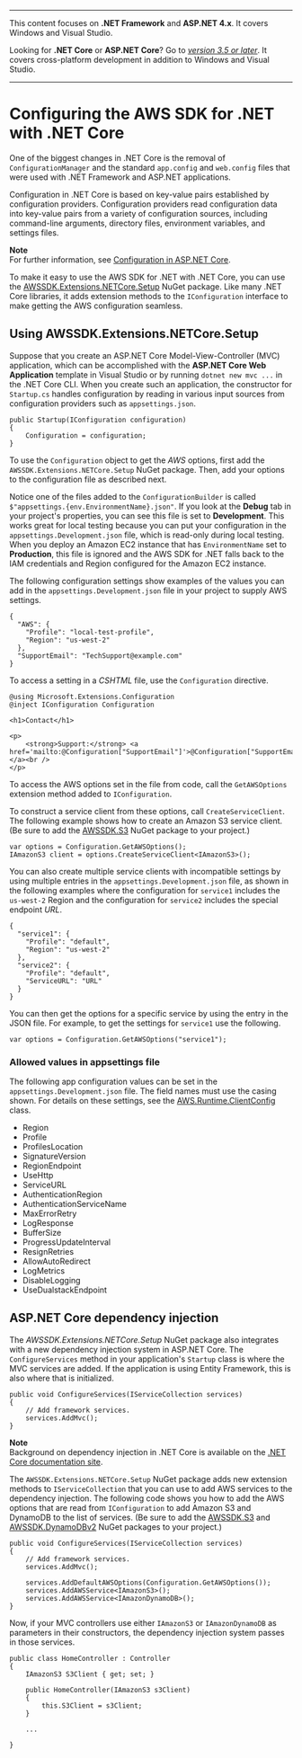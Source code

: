 --------

This content focuses on **\.NET Framework** and **ASP\.NET 4\.x**\. It covers Windows and Visual Studio\.

Looking for **\.NET Core** or **ASP\.NET Core**? Go to *[version 3\.5 or later](https://docs.aws.amazon.com/sdk-for-net/latest/developer-guide/welcome.html)*\. It covers cross\-platform development in addition to Windows and Visual Studio\.

--------

# Configuring the AWS SDK for \.NET with \.NET Core<a name="net-dg-config-netcore"></a>

One of the biggest changes in \.NET Core is the removal of `ConfigurationManager` and the standard `app.config` and `web.config` files that were used with \.NET Framework and ASP\.NET applications\.

Configuration in \.NET Core is based on key\-value pairs established by configuration providers\. Configuration providers read configuration data into key\-value pairs from a variety of configuration sources, including command\-line arguments, directory files, environment variables, and settings files\.

**Note**  
For further information, see [Configuration in ASP\.NET Core](https://docs.microsoft.com/en-us/aspnet/core/fundamentals/configuration)\.

To make it easy to use the AWS SDK for \.NET with \.NET Core, you can use the [AWSSDK\.Extensions\.NETCore\.Setup](https://www.nuget.org/packages/AWSSDK.Extensions.NETCore.Setup/) NuGet package\. Like many \.NET Core libraries, it adds extension methods to the `IConfiguration` interface to make getting the AWS configuration seamless\.

## Using AWSSDK\.Extensions\.NETCore\.Setup<a name="net-core-configuration-builder"></a>

Suppose that you create an ASP\.NET Core Model\-View\-Controller \(MVC\) application, which can be accomplished with the **ASP\.NET Core Web Application** template in Visual Studio or by running `dotnet new mvc ...` in the \.NET Core CLI\. When you create such an application, the constructor for `Startup.cs` handles configuration by reading in various input sources from configuration providers such as `appsettings.json`\.

```
public Startup(IConfiguration configuration)
{
    Configuration = configuration;
}
```

To use the `Configuration` object to get the *AWS* options, first add the `AWSSDK.Extensions.NETCore.Setup` NuGet package\. Then, add your options to the configuration file as described next\.

Notice one of the files added to the `ConfigurationBuilder` is called `$"appsettings.{env.EnvironmentName}.json"`\. If you look at the **Debug** tab in your project's properties, you can see this file is set to **Development**\. This works great for local testing because you can put your configuration in the `appsettings.Development.json` file, which is read\-only during local testing\. When you deploy an Amazon EC2 instance that has `EnvironmentName` set to **Production**, this file is ignored and the AWS SDK for \.NET falls back to the IAM credentials and Region configured for the Amazon EC2 instance\.

The following configuration settings show examples of the values you can add in the `appsettings.Development.json` file in your project to supply AWS settings\.

```
{
  "AWS": {
    "Profile": "local-test-profile",
    "Region": "us-west-2"
  },
  "SupportEmail": "TechSupport@example.com"
}
```

To access a setting in a *CSHTML* file, use the `Configuration` directive\.

```
@using Microsoft.Extensions.Configuration
@inject IConfiguration Configuration

<h1>Contact</h1>

<p>
    <strong>Support:</strong> <a href='mailto:@Configuration["SupportEmail"]'>@Configuration["SupportEmail"]</a><br />
</p>
```

To access the AWS options set in the file from code, call the `GetAWSOptions` extension method added to `IConfiguration`\.

To construct a service client from these options, call `CreateServiceClient`\. The following example shows how to create an Amazon S3 service client\. \(Be sure to add the [AWSSDK\.S3](https://www.nuget.org/packages/AWSSDK.S3) NuGet package to your project\.\)

```
var options = Configuration.GetAWSOptions();
IAmazonS3 client = options.CreateServiceClient<IAmazonS3>();
```

You can also create multiple service clients with incompatible settings by using multiple entries in the `appsettings.Development.json` file, as shown in the following examples where the configuration for `service1` includes the `us-west-2` Region and the configuration for `service2` includes the special endpoint *URL*\.

```
{
  "service1": {
    "Profile": "default",
    "Region": "us-west-2"
  },
  "service2": {
    "Profile": "default",
    "ServiceURL": "URL"
  }
}
```

You can then get the options for a specific service by using the entry in the JSON file\. For example, to get the settings for `service1` use the following\.

```
var options = Configuration.GetAWSOptions("service1");
```

### Allowed values in appsettings file<a name="net-core-appsettings-values"></a>

The following app configuration values can be set in the `appsettings.Development.json` file\. The field names must use the casing shown\. For details on these settings, see the [AWS\.Runtime\.ClientConfig](https://docs.aws.amazon.com/sdkfornet/v3/apidocs/items/Runtime/TClientConfig.html) class\.
+ Region
+ Profile
+ ProfilesLocation
+ SignatureVersion
+ RegionEndpoint
+ UseHttp
+ ServiceURL
+ AuthenticationRegion
+ AuthenticationServiceName
+ MaxErrorRetry
+ LogResponse
+ BufferSize
+ ProgressUpdateInterval
+ ResignRetries
+ AllowAutoRedirect
+ LogMetrics
+ DisableLogging
+ UseDualstackEndpoint

## ASP\.NET Core dependency injection<a name="net-core-dependency-injection"></a>

The *AWSSDK\.Extensions\.NETCore\.Setup* NuGet package also integrates with a new dependency injection system in ASP\.NET Core\. The `ConfigureServices` method in your application's `Startup` class is where the MVC services are added\. If the application is using Entity Framework, this is also where that is initialized\.

```
public void ConfigureServices(IServiceCollection services)
{
    // Add framework services.
    services.AddMvc();
}
```

**Note**  
Background on dependency injection in \.NET Core is available on the [\.NET Core documentation site](https://docs.microsoft.com/en-us/aspnet/core/fundamentals/dependency-injection)\.

The `AWSSDK.Extensions.NETCore.Setup` NuGet package adds new extension methods to `IServiceCollection` that you can use to add AWS services to the dependency injection\. The following code shows you how to add the AWS options that are read from `IConfiguration` to add Amazon S3 and DynamoDB to the list of services\. \(Be sure to add the [AWSSDK\.S3](https://www.nuget.org/packages/AWSSDK.S3) and [AWSSDK\.DynamoDBv2](https://www.nuget.org/packages/AWSSDK.DynamoDBv2) NuGet packages to your project\.\)

```
public void ConfigureServices(IServiceCollection services)
{
    // Add framework services.
    services.AddMvc();

    services.AddDefaultAWSOptions(Configuration.GetAWSOptions());
    services.AddAWSService<IAmazonS3>();
    services.AddAWSService<IAmazonDynamoDB>();
}
```

Now, if your MVC controllers use either `IAmazonS3` or `IAmazonDynamoDB` as parameters in their constructors, the dependency injection system passes in those services\.

```
public class HomeController : Controller
{
    IAmazonS3 S3Client { get; set; }

    public HomeController(IAmazonS3 s3Client)
    {
        this.S3Client = s3Client;
    }

    ...

}
```